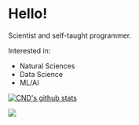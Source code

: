 # Hello!

Scientist and self-taught programmer.

Interested in:
- Natural Sciences
- Data Science
- ML/AI


[![CND's github stats](https://github-readme-stats.vercel.app/api?username=CreateNDiscover&theme=darcula&show_icons=true)](https://github.com/CreateNDiscover)

![](https://komarev.com/ghpvc/?username=CreateNDiscover&color=orange)
